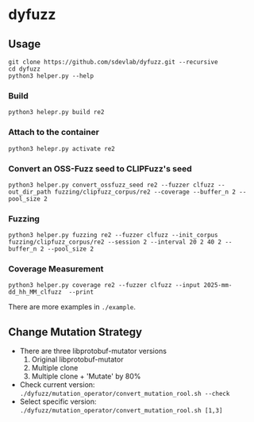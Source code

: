 # dyfuzz

## Usage
```
git clone https://github.com/sdevlab/dyfuzz.git --recursive
cd dyfuzz
python3 helper.py --help
```

### Build
```
python3 helepr.py build re2
```

### Attach to the container
```
python3 helepr.py activate re2
```

### Convert an OSS-Fuzz seed to CLIPFuzz's seed
```
python3 helper.py convert_ossfuzz_seed re2 --fuzzer clfuzz --out_dir_path fuzzing/clipfuzz_corpus/re2 --coverage --buffer_n 2 --pool_size 2
```

### Fuzzing
```
python3 helper.py fuzzing re2 --fuzzer clfuzz --init_corpus fuzzing/clipfuzz_corpus/re2 --session 2 --interval 20 2 40 2 --buffer_n 2 --pool_size 2
```

### Coverage Measurement
```
python3 helper.py coverage re2 --fuzzer clfuzz --input 2025-mm-dd_hh_MM_clfuzz  --print
```

There are more examples in ```./example```.




## Change Mutation Strategy
 - There are three libprotobuf-mutator versions
   1) Original libprotobuf-mutator
   2) Multiple clone
   3) Multiple clone + 'Mutate' by 80%
 - Check current version: ```./dyfuzz/mutation_operator/convert_mutation_rool.sh --check```
 - Select specific version: ```./dyfuzz/mutation_operator/convert_mutation_rool.sh [1,3]```
